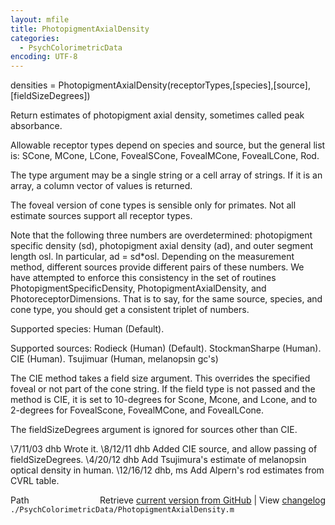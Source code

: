 ```yaml
---
layout: mfile
title: PhotopigmentAxialDensity
categories:
  - PsychColorimetricData
encoding: UTF-8
---
```


 densities = PhotopigmentAxialDensity(receptorTypes,[species],[source],[fieldSizeDegrees])

 Return estimates of photopigment axial density, sometimes called peak
 absorbance.

 Allowable receptor types depend on species and source, but the general
 list is:
    SCone, MCone, LCone, FovealSCone, FovealMCone, FovealLCone, Rod.

 The type argument may be a single string or a cell array of strings.  If it
 is an array, a column vector of values is returned.

 The foveal version of cone types is sensible only for primates.  Not all
 estimate sources support all receptor types.

 Note that the following three numbers are overdetermined: photopigment
 specific density (sd), photopigment axial density (ad), and outer segment
 length osl.  In particular, ad = sd\*osl.  Depending on the measurement
 method, different sources provide different pairs of these numbers.
 We have attempted to enforce this consistency in the set of routines
 PhotopigmentSpecificDensity, PhotopigmentAxialDensity, and PhotoreceptorDimensions.
 That is to say, for the same source, species, and cone type, you should get
 a consistent triplet of numbers.

 Supported species:
        Human (Default).

 Supported sources:
    Rodieck (Human) (Default).
   StockmanSharpe (Human).
   CIE (Human).
   Tsujimuar (Human, melanopsin gc's)

 The CIE method takes a field size argument.  This
 overrides the specified foveal or not part of the
 cone string.  If the field type is not passed and
 the method is CIE, it is set to 10-degrees for Scone, Mcone,
 and Lcone, and to 2-degrees for FovealScone, FovealMCone, and
 FovealLCone.

 The fieldSizeDegrees argument is ignored for sources other than
 CIE.

 \7/11/03  dhb  Wrote it.
 \8/12/11  dhb  Added CIE source, and allow passing of fieldSizeDegrees.
 \4/20/12  dhb  Add Tsujimura's estimate of melanopsin optical density in human.
 \12/16/12 dhb, ms Add Alpern's rod estimates from CVRL table.


<div class="code_header" style="text-align:right;">
  <span style="float:left;">Path&nbsp;&nbsp;</span> <span class="counter">Retrieve <a href=
  "https://raw.github.com/Psychtoolbox-3/Psychtoolbox-3/beta/./PsychColorimetricData/PhotopigmentAxialDensity.m">current version from GitHub</a> | View <a href=
  "https://github.com/Psychtoolbox-3/Psychtoolbox-3/commits/beta/./PsychColorimetricData/PhotopigmentAxialDensity.m">changelog</a></span>
</div>
<div class="code">
  <code>./PsychColorimetricData/PhotopigmentAxialDensity.m</code>
</div>
